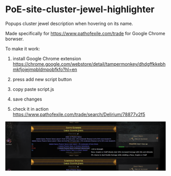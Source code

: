 # PoE-site-cluster-jewel-highlighter
Popups cluster jewel description when hovering on its name.

Made specifically for https://www.pathofexile.com/trade for Google Chrome borwser.

To make it work:

1. install Google Chrome extension https://chrome.google.com/webstore/detail/tampermonkey/dhdgffkkebhmkfjojejmpbldmpobfkfo?hl=en

2. press add new script button

3. copy paste script.js

4. save changes

5. check it in action https://www.pathofexile.com/trade/search/Delirium/78877v2f5

![Example](/example.png)
